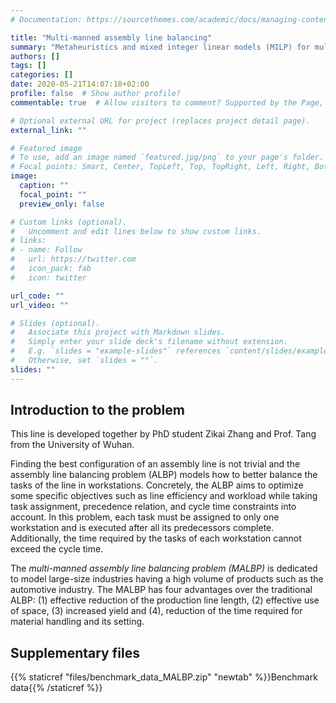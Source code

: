 ```yaml
---
# Documentation: https://sourcethemes.com/academic/docs/managing-content/

title: "Multi-manned assembly line balancing"
summary: "Metaheuristics and mixed integer linear models (MILP) for multi-manned assembly line balancing (MALBP)"
authors: []
tags: []
categories: []
date: 2020-05-21T14:07:18+02:00
profile: false  # Show author profile?
commentable: true  # Allow visitors to comment? Supported by the Page, Post, and Docs content types.

# Optional external URL for project (replaces project detail page).
external_link: ""

# Featured image
# To use, add an image named `featured.jpg/png` to your page's folder.
# Focal points: Smart, Center, TopLeft, Top, TopRight, Left, Right, BottomLeft, Bottom, BottomRight.
image:
  caption: ""
  focal_point: ""
  preview_only: false

# Custom links (optional).
#   Uncomment and edit lines below to show custom links.
# links:
# - name: Follow
#   url: https://twitter.com
#   icon_pack: fab
#   icon: twitter

url_code: ""
url_video: ""

# Slides (optional).
#   Associate this project with Markdown slides.
#   Simply enter your slide deck's filename without extension.
#   E.g. `slides = "example-slides"` references `content/slides/example-slides.md`.
#   Otherwise, set `slides = ""`.
slides: ""
---
```



## Introduction to the problem

This line is developed together by PhD student Zikai Zhang and Prof. Tang from the University of Wuhan.


Finding the best configuration of an assembly line is not trivial and the assembly line balancing problem (ALBP) models how to better balance the tasks of the line in workstations. Concretely, the ALBP aims to optimize some specific objectives such as line efficiency and workload while taking task assignment, precedence relation, and cycle time constraints into account. In this problem, each task must be assigned to only one workstation and is executed after all its predecessors complete. Additionally, the time required by the tasks of each workstation cannot exceed the cycle time.

The *multi-manned assembly line balancing problem (MALBP)* is dedicated to model large-size industries having a high volume of products such as the automotive industry. The MALBP has four advantages over the traditional ALBP: (1) effective reduction of the production line length, (2) effective use of space, (3) increased yield and (4), reduction of the time required for material handling and its setting.


## Supplementary files

{{% staticref "files/benchmark_data_MALBP.zip" "newtab" %}}Benchmark data{{% /staticref %}}








